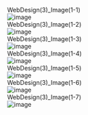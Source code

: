 WebDesign(3)_Image(1-1)<br>
![image](https://github.com/pm4c1/web-design/assets/122862249/aaa7da82-6a68-4fea-866d-2f63f07c9eb8)
<br>WebDesign(3)_Image(1-2)<br>
![image](https://github.com/pm4c1/web-design/assets/122862249/3009404e-91fd-4166-8a09-f9c182da1e05)
<br>WebDesign(3)_Image(1-3)<br>
![image](https://github.com/pm4c1/web-design/assets/122862249/3cf7394d-2c5d-40a9-b027-3b83f5803fe1)
<br>WebDesign(3)_Image(1-4)<br>
![image](https://github.com/pm4c1/web-design/assets/122862249/f87a08df-b492-4ecf-b37c-fed82988a0d1)
<br>WebDesign(3)_Image(1-5)<br>
![image](https://github.com/pm4c1/web-design/assets/122862249/8413d6be-6803-4350-8fd3-96287a8ce31c)
<br>WebDesign(3)_Image(1-6)<br>
![image](https://github.com/pm4c1/web-design/assets/122862249/a73b2622-5ed2-4a11-bed0-6106abf45c5a)
<br>WebDesign(3)_Image(1-7)<br>
![image](https://github.com/pm4c1/web-design/assets/122862249/af50a31b-fed3-444e-b117-c5e20033ecc4)
